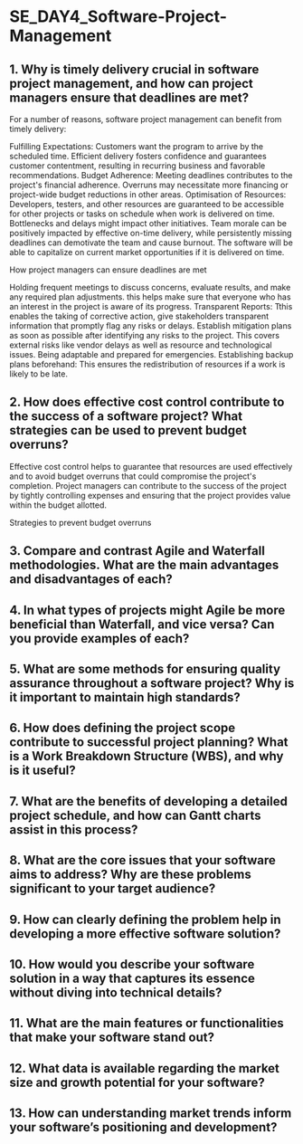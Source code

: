 # SE_DAY4_Software-Project-Management
## 1. Why is timely delivery crucial in software project management, and how can project managers ensure that deadlines are met?
For a number of reasons, software project management can benefit from timely delivery:

Fulfilling Expectations: Customers want the program to arrive by the scheduled time. Efficient delivery fosters confidence and guarantees customer contentment, resulting in recurring business and favorable recommendations.
Budget Adherence: Meeting deadlines contributes to the project's financial adherence. Overruns may necessitate more financing or project-wide budget reductions in other areas.
Optimisation of Resources: Developers, testers, and other resources are guaranteed to be accessible for other projects or tasks on schedule when work is delivered on time. Bottlenecks and delays might impact other initiatives.
Team morale can be positively impacted by effective on-time delivery, while persistently missing deadlines can demotivate the team and cause burnout.
The software will be able to capitalize on current market opportunities if it is delivered on time.

How project managers can ensure deadlines are met

Holding frequent meetings to discuss concerns, evaluate results, and make any required plan adjustments. this helps make sure that everyone who has an interest in the project is aware of its progress.
Transparent Reports: Tthis enables the taking of corrective action, give stakeholders transparent information that promptly flag any risks or delays.
Establish mitigation plans as soon as possible after identifying any risks to the project. This covers external risks like vendor delays as well as resource and technological issues.
Being adaptable and prepared for emergencies.
Establishing backup plans beforehand: This ensures the redistribution of resources if a work is likely to be late.

## 2. How does effective cost control contribute to the success of a software project? What strategies can be used to prevent budget overruns?

Effective cost control helps to guarantee that resources are used effectively and to avoid budget overruns that could compromise the project's completion. Project managers can contribute to the success of the project by tightly controlling expenses and ensuring that the project provides value within the budget allotted.

Strategies to prevent budget overruns




## 3. Compare and contrast Agile and Waterfall methodologies. What are the main advantages and disadvantages of each?
## 4. In what types of projects might Agile be more beneficial than Waterfall, and vice versa? Can you provide examples of each?
## 5. What are some methods for ensuring quality assurance throughout a software project? Why is it important to maintain high standards?
## 6. How does defining the project scope contribute to successful project planning? What is a Work Breakdown Structure (WBS), and why is it useful?
## 7. What are the benefits of developing a detailed project schedule, and how can Gantt charts assist in this process?
## 8. What are the core issues that your software aims to address? Why are these problems significant to your target audience?
## 9. How can clearly defining the problem help in developing a more effective software solution?
## 10. How would you describe your software solution in a way that captures its essence without diving into technical details?
## 11. What are the main features or functionalities that make your software stand out?
## 12. What data is available regarding the market size and growth potential for your software?
## 13. How can understanding market trends inform your software’s positioning and development?
